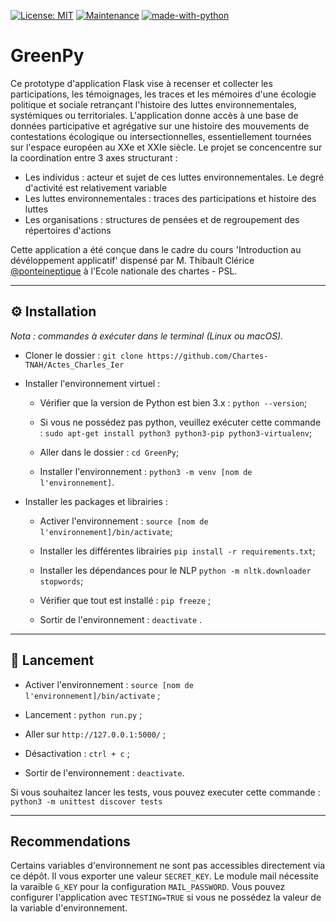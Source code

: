 [![License: MIT](https://img.shields.io/badge/License-MIT--Licence-lightgrey.svg)](https://mit-license.org/)
[![Maintenance](https://img.shields.io/badge/Maintained%3F-yes-red.svg)](https://GitHub.com/Naereen/StrapDown.js/graphs/commit-activity)
[![made-with-python](https://img.shields.io/badge/Made%20with-python-1f425f.svg)](https://www.python.org/)

# GreenPy

Ce prototype d'application Flask vise à recenser et collecter les participations, les témoignages, les traces et les mémoires d'une écologie politique et sociale retrançant l'histoire des luttes environnementales, systémiques ou territoriales. L'application donne accès à une base de données participative et agrégative sur une histoire des mouvements de contestations écologique ou intersectionnelles, essentiellement tournées sur l'espace européen au XXe et XXIe siècle. Le projet se concencentre sur la coordination entre 3 axes structurant :

- Les individus : acteur et sujet de ces luttes environnementales. Le degré d'activité est relativement variable
- Les luttes environnementales : traces des participations et histoire des luttes
- Les organisations : structures de pensées et de regroupement des répertoires d'actions

Cette application a été conçue dans le cadre du cours 'Introduction au dévéloppement applicatif' dispensé par M. Thibault Clérice [@ponteineptique](https://github.com/PonteIneptique) à l'Ecole nationale des chartes - PSL.

---

## :gear: Installation

*Nota : commandes à exécuter dans le terminal (Linux ou macOS).*

  * Cloner le dossier : ```git clone https://github.com/Chartes-TNAH/Actes_Charles_Ier```
  
  * Installer l'environnement virtuel :
  
    * Vérifier que la version de Python est bien 3.x : ```python --version```;
    
    * Si vous ne possédez pas python, veuillez exécuter cette commande : ``` sudo apt-get install python3 python3-pip python3-virtualenv ```;
    
    * Aller dans le dossier : ```cd GreenPy```;
    
    * Installer l'environnement : ```python3 -m venv [nom de l'environnement]```.
  
  * Installer les packages et librairies :
  
    * Activer l'environnement : ```source [nom de l'environnement]/bin/activate```;
    
    * Installer les différentes librairies ```pip install -r requirements.txt```;
    
    * Installer les dépendances pour le NLP ```python -m nltk.downloader stopwords```;
    
    * Vérifier que tout est installé : ```pip freeze``` ;
    
    * Sortir de l'environnement : ```deactivate``` .

---

## :rocket: Lancement
  
  * Activer l'environnement : ```source [nom de l'environnement]/bin/activate``` ;
    
  * Lancement : ```python run.py``` ;
    
  * Aller sur ```http://127.0.0.1:5000/``` ;
    
  * Désactivation : ```ctrl + c``` ;
    
  * Sortir de l'environnement : ```deactivate```.
  
  Si vous souhaitez lancer les tests, vous pouvez executer cette commande : ```python3 -m unittest discover tests```
  
  ---
  
  ## Recommendations
  
  Certains variables d'environnement ne sont pas accessibles directement via ce dépôt. Il vous exporter une valeur ```SECRET_KEY```.
Le module mail nécessite la varaible ```G_KEY``` pour la configuration `MAIL_PASSWORD`. Vous pouvez configurer l'application avec `TESTING=TRUE` si vous ne possédez la valeur de la variable d'environnement.
